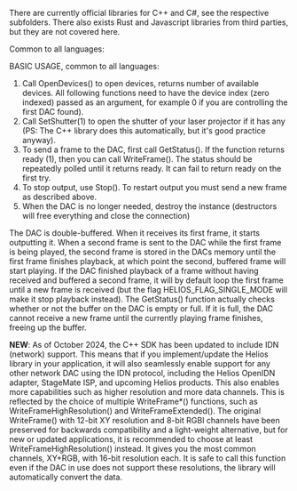 There are currently official libraries for C++ and C#, see the respective subfolders. 
There also exists Rust and Javascript libraries from third parties, but they are not covered here.

Common to all languages:

BASIC USAGE, common to all languages:
1.	Call OpenDevices() to open devices, returns number of available devices. All following functions need to have the device index (zero indexed) passed as an argument, for example 0 if you are controlling the first DAC found).
2.  Call SetShutter(1) to open the shutter of your laser projector if it has any (PS: The C++ library does this automatically, but it's good practice anyway).
3.	To send a frame to the DAC, first call GetStatus(). If the function returns ready (1), 
	then you can call WriteFrame(). The status should be repeatedly polled until it returns ready. 
	It can fail to return ready on the first try.
4.  To stop output, use Stop(). To restart output you must send a new frame as described above.
5.	When the DAC is no longer needed, destroy the instance (destructors will free everything and close the connection)

The DAC is double-buffered. When it receives its first frame, it starts outputting it. When a second frame is sent to 
the DAC while the first frame is being played, the second frame is stored in the DACs memory until the first frame 
finishes playback, at which point the second, buffered frame will start playing. If the DAC finished playback of a frame
without having received and buffered a second frame, it will by default loop the first frame until a new frame is
received (but the flag HELIOS_FLAG_SINGLE_MODE will make it stop playback instead).
The GetStatus() function actually checks whether or not the buffer on the DAC is empty or full. If it is full, the DAC
cannot receive a new frame until the currently playing frame finishes, freeing up the buffer.

**NEW**: As of October 2024, the C++ SDK has been updated to include IDN (network) support. This means that if you implement/update the Helios library in your application, it will also seamlessly enable support for any other network DAC using the IDN protocol, including the Helios OpenIDN adapter, StageMate ISP, and upcoming Helios products. This also enables more capabilities such as higher resolution and more data channels. This is reflected by the choice of multiple WriteFrame\*() functions, such as WriteFrameHighResolution() and WriteFrameExtended(). 
The original WriteFrame() with 12-bit XY resolution and 8-bit RGBI channels have been preserved for backwards compatibility and a light-weight alternative, but for new or updated applications, it is recommended to choose at least WriteFrameHighResolution() instead. It gives you the most common channels, XY+RGB, with 16-bit resolution each. It is safe to call this function even if the DAC in use does not support these resolutions, the library will automatically convert the data.